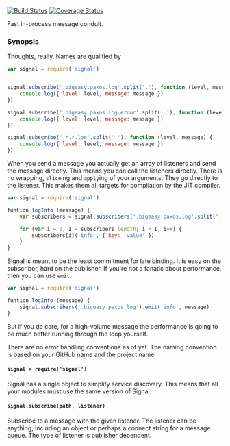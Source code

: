 [![Build Status](https://travis-ci.org/bigeasy/signal.svg?branch=master)](https://travis-ci.org/bigeasy/signal) [![Coverage Status](https://coveralls.io/repos/bigeasy/signal/badge.svg?branch=master&service=github)](https://coveralls.io/github/bigeasy/signal?branch=master)

Fast in-process message conduit.

### Synopsis

Thoughts, really. Names are qualified by

```javascript
var signal = require('signal')


signal.subscribe('.bigeasy.paxos.log'.split('.'), function (level, message) {
    console.log({ level: level, message: message })
})

signal.subscribe('.bigeasy.paxos.log.error'.split('.'), function (level, message) {
    console.log({ level: level, message: message })
})

signal.subscribe('.*.*.log'.split('.'), function (level, message) {
    console.log({ level: level, message: message })
})
```

When you send a message you actually get an array of listeners and send the
message directly. This means you can call the listeners directly. There is no
wrapping, `slice`ing and `apply`ing of your arguments. They go directly to the
listener. This makes them all targets for compilation by the JIT compiler.

```javascript
var signal = require('signal')

funtion logInfo (message) {
    var subscribers = signal.subscribers('.bigeasy.paxos.log'.split('.'))

    for (var i = 0, I = subscribers.length; i < I, i++) {
        subscribers[i]('info', { key: 'value' })
    }
}
```

Signal is meant to be the least commitment for late binding. It is easy on the
subscriber, hard on the publisher. If you're not a fanatic about performance,
then you can use `emit`.

```javascript
var signal = require('signal')

funtion logInfo (message) {
    signal.subscribers('.bigeasy.paxos.log').emit('info', message)
}
```

But if you do care, for a high-volume message the performance is going to be
much better running through the loop yourself.

There are no error handling conventions as of yet. The naming convention is
based on your GitHub name and the project name.

#### `signal = require('signal')`

Signal has a single object to simplify service discovery. This means that all
your modules must use the same version of Signal.

#### `signal.subscribe(path, listener)`

Subscribe to a message with the given listener. The listener can be anything,
including an object or perhaps a connect string for a message queue. The type of
listener is publisher dependent.
